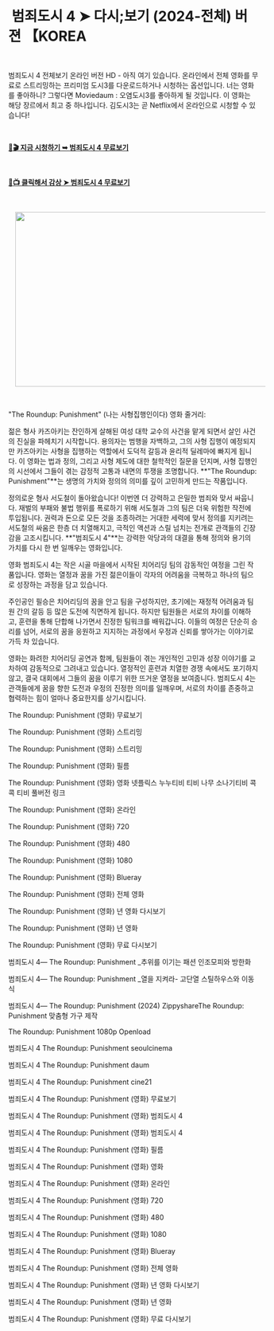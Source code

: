 <h1 style="text-align: left;">&nbsp;범죄도시 4 ➤ 다시;보기 (2024-전체) 버젼 【KOREA</h1><p><br /></p><p>범죄도시 4 전체보기 온라인 버전 HD - 아직 여기 있습니다. 온라인에서 전체 영화를 무료로 스트리밍하는 프리미엄 도시3를 다운로드하거나 시청하는 옵션입니다. 너는 영화를 좋아하니? 그렇다면 Moviedaum : 오염도시3를 좋아하게 될 것입니다. 이 영화는 해당 장르에서 최고 중 하나입니다. 김도시3는 곧 Netflix에서 온라인으로 시청할 수 있습니다!</p><p><br /></p><p><a href="https://watching.nwsautodaily.com/ko/movie/1017163/"><b>🔗🎬 지금 시청하기 ➥ 범죄도시 4 무료보기</b></a></p><p><b><br /></b></p><p><a href="https://watching.nwsautodaily.com/ko/movie/1017163/"><b>🎥📺 클릭해서 감상 ➤ 범죄도시 4 무료보기</b></a></p><p><br /></p><div class="separator" style="clear: both; text-align: center;"><a href="https://watching.nwsautodaily.com/ko/movie/1017163/" imageanchor="1" style="margin-left: 1em; margin-right: 1em;"><img border="0" data-original-height="675" data-original-width="1200" height="351" src="https://blogger.googleusercontent.com/img/b/R29vZ2xl/AVvXsEiyfvKRibiVGVee69rvVOrRz4ClpDYdUYlcCss4HH-0SlU0jwf6Vtl316_KeQTUtePSGYRHkT4V-H5rlnDPOogICHXxAFyBtz-nf18yKE84esTA2kaxos1RTZQq2tg-S506XqRERE-CD58u9FrcAJsusGfyQYnxTkCg77oEgKzxoYfHISosnprrj0bNzjY/w628-h351/watch%20full%20movie%202024.gif" width="628" /></a></div><p><br /></p><p>"The Roundup: Punishment" (나는 사형집행인이다) 영화 줄거리:</p><p>젊은 형사 카즈아키는 잔인하게 살해된 여성 대학 교수의 사건을 맡게 되면서 살인 사건의 진실을 파헤치기 시작합니다. 용의자는 범행을 자백하고, 그의 사형 집행이 예정되지만 카즈아키는 사형을 집행하는 역할에서 도덕적 갈등과 윤리적 딜레마에 빠지게 됩니다. 이 영화는 법과 정의, 그리고 사형 제도에 대한 철학적인 질문을 던지며, 사형 집행인의 시선에서 그들이 겪는 감정적 고통과 내면의 투쟁을 조명합니다. **"The Roundup: Punishment"**는 생명의 가치와 정의의 의미를 깊이 고민하게 만드는 작품입니다.</p><p>정의로운 형사 서도철이 돌아왔습니다! 이번엔 더 강력하고 은밀한 범죄와 맞서 싸웁니다. 재벌의 부패와 불법 행위를 폭로하기 위해 서도철과 그의 팀은 더욱 위험한 작전에 투입됩니다. 권력과 돈으로 모든 것을 조종하려는 거대한 세력에 맞서 정의를 지키려는 서도철의 싸움은 한층 더 치열해지고, 극적인 액션과 스릴 넘치는 전개로 관객들의 긴장감을 고조시킵니다. **"범죄도시 4"**는 강력한 악당과의 대결을 통해 정의와 용기의 가치를 다시 한 번 일깨우는 영화입니다.</p><p>영화 범죄도시 4는 작은 시골 마을에서 시작된 치어리딩 팀의 감동적인 여정을 그린 작품입니다. 영화는 열정과 꿈을 가진 젊은이들이 각자의 어려움을 극복하고 하나의 팀으로 성장하는 과정을 담고 있습니다.</p><p>주인공인 필승은 치어리딩의 꿈을 안고 팀을 구성하지만, 초기에는 재정적 어려움과 팀원 간의 갈등 등 많은 도전에 직면하게 됩니다. 하지만 팀원들은 서로의 차이를 이해하고, 훈련을 통해 단합해 나가면서 진정한 팀워크를 배워갑니다. 이들의 여정은 단순히 승리를 넘어, 서로의 꿈을 응원하고 지지하는 과정에서 우정과 신뢰를 쌓아가는 이야기로 가득 차 있습니다.</p><p>영화는 화려한 치어리딩 공연과 함께, 팀원들이 겪는 개인적인 고민과 성장 이야기를 교차하여 감동적으로 그려내고 있습니다. 열정적인 훈련과 치열한 경쟁 속에서도 포기하지 않고, 결국 대회에서 그들의 꿈을 이루기 위한 뜨거운 열정을 보여줍니다. 범죄도시 4는 관객들에게 꿈을 향한 도전과 우정의 진정한 의미를 일깨우며, 서로의 차이를 존중하고 협력하는 힘이 얼마나 중요한지를 상기시킵니다.</p><p>The Roundup: Punishment (영화) 무료보기</p><p>The Roundup: Punishment (영화) 스트리밍</p><p>The Roundup: Punishment (영화) 스트리밍</p><p>The Roundup: Punishment (영화) 필름</p><p>The Roundup: Punishment (영화) 영화 넷플릭스 누누티비 티비 나무 소나기티비 콕콕 티비 풀버전 링크</p><p>The Roundup: Punishment (영화) 온라인</p><p>The Roundup: Punishment (영화) 720</p><p>The Roundup: Punishment (영화) 480</p><p>The Roundup: Punishment (영화) 1080</p><p>The Roundup: Punishment (영화) Blueray</p><p>The Roundup: Punishment (영화) 전체 영화</p><p>The Roundup: Punishment (영화) 년 영화 다시보기</p><p>The Roundup: Punishment (영화) 년 영화</p><p>The Roundup: Punishment (영화) 무료 다시보기</p><p>범죄도시 4— The Roundup: Punishment _추위를 이기는 패션 인조모피와 방한화</p><p>범죄도시 4— The Roundup: Punishment _열을 지켜라- 고단열 스틸하우스와 이동식</p><p>범죄도시 4— The Roundup: Punishment (2024) ZippyshareThe Roundup: Punishment 맞춤형 가구 제작</p><p>The Roundup: Punishment 1080p Openload</p><p>범죄도시 4 The Roundup: Punishment seoulcinema</p><p>범죄도시 4 The Roundup: Punishment daum</p><p>범죄도시 4 The Roundup: Punishment cine21</p><p>범죄도시 4 The Roundup: Punishment (영화) 무료보기</p><p>범죄도시 4 The Roundup: Punishment (영화) 범죄도시 4</p><p>범죄도시 4 The Roundup: Punishment (영화) 범죄도시 4</p><p>범죄도시 4 The Roundup: Punishment (영화) 필름</p><p>범죄도시 4 The Roundup: Punishment (영화) 영화</p><p>범죄도시 4 The Roundup: Punishment (영화) 온라인</p><p>범죄도시 4 The Roundup: Punishment (영화) 720</p><p>범죄도시 4 The Roundup: Punishment (영화) 480</p><p>범죄도시 4 The Roundup: Punishment (영화) 1080</p><p>범죄도시 4 The Roundup: Punishment (영화) Blueray</p><p>범죄도시 4 The Roundup: Punishment (영화) 전체 영화</p><p>범죄도시 4 The Roundup: Punishment (영화) 년 영화 다시보기</p><p>범죄도시 4 The Roundup: Punishment (영화) 년 영화</p><p>범죄도시 4 The Roundup: Punishment (영화) 무료 다시보기</p>
